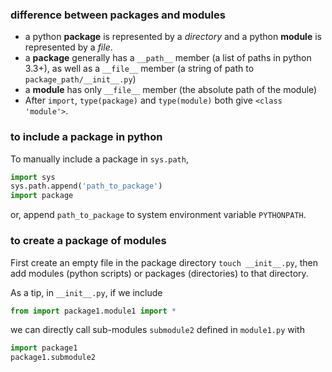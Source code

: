 ### difference between packages and modules

* a python **package** is represented by a *directory* and a python **module** is represented by a *file*.
* a **package** generally has a `__path__` member (a list of paths in python 3.3+), as well as a `__file__` member (a string of path to `package_path/__init__.py`)
* a **module** has only `__file__` member (the absolute path of the module)
* After `import`, `type(package)` and `type(module)` both give `<class 'module'>`.


### to include a package in python 

To manually include a package in `sys.path`,
```python
import sys
sys.path.append('path_to_package')
import package
```
or, append `path_to_package` to system environment variable `PYTHONPATH`. 

### to create a package of modules

First create an empty file in the package directory `touch __init__.py`, then add modules (python scripts) or packages (directories) to that directory. 

As a tip, in `__init__.py`, if we include 
```python
from import package1.module1 import *
```
we can directly call sub-modules `submodule2` defined in `module1.py` with 
```python
import package1
package1.submodule2
```

